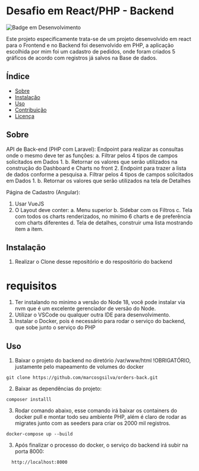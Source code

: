 # Desafio em React/PHP  - Backend

![Badge em Desenvolvimento](http://img.shields.io/static/v1?label=STATUS&message=EM%20DESENVOLVIMENTO&color=GREEN&style=for-the-badge)

Este projeto especificamente trata-se de um projeto desenvolvido em react para o Frontend e no Backend foi desenvolvido em PHP, a aplicação escolhida por mim foi um cadastro de pedidos, onde foram criados 5 gráficos de acordo com registros já salvos na Base de dados.

## Índice
- [Sobre](#sobre)
- [Instalação](#instalação)
- [Uso](#uso)
- [Contribuição](#contribuição)
- [Licença](#licença)

## Sobre


API de Back-end (PHP com Laravel):
 Endpoint para realizar as consultas onde o mesmo deve ter as funções:
a. Filtrar pelos 4 tipos de campos solicitados em Dados 1.
b. Retornar os valores que serão utilizados na construção do Dashboard e
Charts no front
2. Endpoint para trazer a lista de dados conforme a pesquisa
a. Filtrar pelos 4 tipos de campos solicitados em Dados 1.
b. Retornar os valores que serão utilizados na tela de Detalhes

Página de Cadastro (Angular):
1. Usar VueJS
2. O Layout deve conter:
a. Menu superior
b. Sidebar com os Filtros
c. Tela com todos os charts renderizados, no mínimo 6 charts e de preferência
com charts diferentes
d. Tela de detalhes, construir uma lista mostrando item a item.

## Instalação
1. Realizar o Clone desse repositório e do respositório do backend

# requisitos
1. Ter instalando no minimo a versão do Node 18, você pode instalar via nvm que é um excelente gerenciador de versão do Node.
2. Utilizar o VSCode ou qualquer outra IDE para desenvolvimento.
3. Instalar o Docker, pois é necessário para rodar o serviço do backend, que sobe junto o serviço do PHP

## Uso
1. Baixar o projeto do backend no diretório /var/www/html !OBRIGATÓRIO, justamente pelo mapeamento de volumes do docker

```
git clone https://github.com/marcosgsilva/orders-back.git

```

2. Baixar as dependências do projeto:

```
composer installl
```

3. Rodar comando abaixo, esse comando irá baixar os containers do docker pull e montar todo seu ambiente PHP, além é claro de rodar as migrates junto com as seeders para criar os 2000 mil registros.
```
docker-compose up --build

```
3. Após finalizar o processo do docker, o serviço do backend irá subir na porta 8000:
 ```
   http://localhost:8000
```
